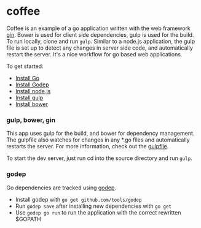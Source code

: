 # coffee

Coffee is an example of a go application written with the web framework [gin](https://github.com/gin-gonic/gin).  Bower is used for client side dependencies, gulp is used for the build.  To run locally, clone and run `gulp`.  Similar to a node.js application, the gulp file is set up to detect any changes in server side code, and automatically restart the server.  It's a nice workflow for go based web applications.

To get started:
- [Install Go](https://golang.org/doc/install)
- [Install Godep](https://github.com/tools/godep)
- [Install node.js](https://nodejs.org/)
- [Install gulp](https://github.com/gulpjs/gulp/blob/master/docs/getting-started.md)
- [Install bower](http://bower.io/#install-bower)

### gulp, bower, gin

This app uses gulp for the build, and bower for dependency management.  The gulpfile also watches for changes in any \*.go files and automatically restarts the server.  For more information, check out the [gulpfile](https://github.com/JustinBeckwith/coffee/blob/master/gulpfile.js).

To start the dev server, just run cd into the source directory and run `gulp`.

### godep

Go dependencies are tracked using [godep](https://github.com/tools/godep).  

- Install godep with `go get github.com/tools/godep`
- Run `godep save` after installing new dependencies with `go get`
- Use `godep go run` to run the application with the correct rewritten $GOPATH
